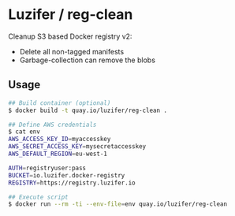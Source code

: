# Luzifer / reg-clean

Cleanup S3 based Docker registry v2:

- Delete all non-tagged manifests
- Garbage-collection can remove the blobs

## Usage

```bash
## Build container (optional)
$ docker build -t quay.io/luzifer/reg-clean .

## Define AWS credentials
$ cat env
AWS_ACCESS_KEY_ID=myaccesskey
AWS_SECRET_ACCESS_KEY=mysecretaccesskey
AWS_DEFAULT_REGION=eu-west-1

AUTH=registryuser:pass
BUCKET=io.luzifer.docker-registry
REGISTRY=https://registry.luzifer.io

## Execute script
$ docker run --rm -ti --env-file=env quay.io/luzifer/reg-clean
```
